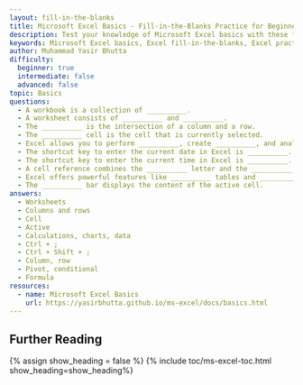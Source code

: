 ```yaml
---
layout: fill-in-the-blanks
title: Microsoft Excel Basics - Fill-in-the-Blanks Practice for Beginners
description: Test your knowledge of Microsoft Excel basics with these fill-in-the-blank exercises. Learn key concepts like workbooks, worksheets, rows, columns, active cells, and Excel shortcuts. Perfect for beginners to assess and strengthen their Excel skills.
keywords: Microsoft Excel basics, Excel fill-in-the-blanks, Excel practice for beginners, Excel worksheets and workbooks, Excel shortcuts quiz, Excel fundamentals test, Excel active cell, Excel rows and columns, Excel PivotTables, Excel conditional formatting.
author: Muhammad Yasir Bhutta
difficulty:
  beginner: true
  intermediate: false
  advanced: false
topic: Basics
questions:
  - A workbook is a collection of __________.
  - A worksheet consists of __________ and __________.
  - The __________ is the intersection of a column and a row.
  - The __________ cell is the cell that is currently selected.
  - Excel allows you to perform __________, create __________, and analyze __________.
  - The shortcut key to enter the current date in Excel is __________.
  - The shortcut key to enter the current time in Excel is __________.
  - A cell reference combines the __________ letter and the __________ number.
  - Excel offers powerful features like __________ tables and __________ formatting.
  - The __________ bar displays the content of the active cell.
answers:
  - Worksheets
  - Columns and rows
  - Cell
  - Active
  - Calculations, charts, data
  - Ctrl + ;
  - Ctrl + Shift + ;
  - Column, row
  - Pivot, conditional
  - Formula
resources:
  - name: Microsoft Excel Basics
    url: https://yasirbhutta.github.io/ms-excel/docs/basics.html
---
```


## Further Reading

{% assign show_heading = false %}
{% include toc/ms-excel-toc.html show_heading=show_heading%}
